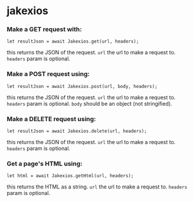 # jakexios

### Make a GET request with:

`let resultJson = await Jakexios.get(url, headers);`

this returns the JSON of the request.
`url` the url to make a request to.
`headers` param is optional.

### Make a POST request using:

`let resultJson = await Jakexios.post(url, body, headers);`

this returns the JSON of the request.
`url` the url to make a request to.
`headers` param is optional.
`body` should be an object (not stringified).


### Make a DELETE request using:

`let resultJson = await Jakexios.delete(url, headers);`

this returns the JSON of the request.
`url` the url to make a request to.
`headers` param is optional.

### Get a page's HTML using:

`let html = await Jakexios.getHtml(url, headers);`

this returns the HTML as a string.
`url` the url to make a request to.
`headers` param is optional.